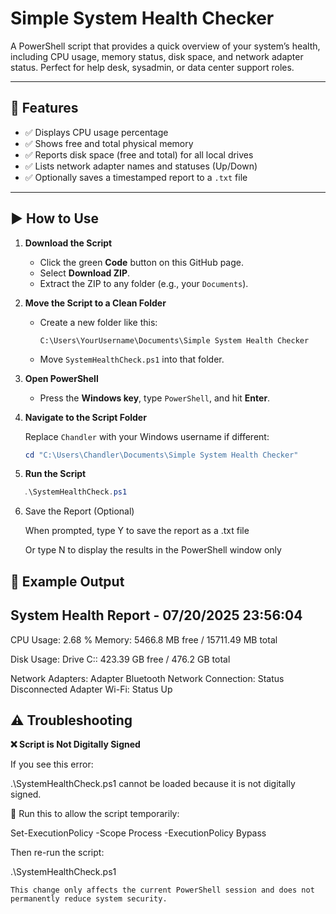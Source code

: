 # Simple System Health Checker

A PowerShell script that provides a quick overview of your system’s health, including CPU usage, memory status, disk space, and network adapter status. Perfect for help desk, sysadmin, or data center support roles.

---

## 🔧 Features

- ✅ Displays CPU usage percentage  
- ✅ Shows free and total physical memory  
- ✅ Reports disk space (free and total) for all local drives  
- ✅ Lists network adapter names and statuses (Up/Down)  
- ✅ Optionally saves a timestamped report to a `.txt` file  

---

## ▶️ How to Use

1. **Download the Script**
   - Click the green **Code** button on this GitHub page.
   - Select **Download ZIP**.
   - Extract the ZIP to any folder (e.g., your `Documents`).

2. **Move the Script to a Clean Folder**
   - Create a new folder like this:
     ```
     C:\Users\YourUsername\Documents\Simple System Health Checker
     ```
   - Move `SystemHealthCheck.ps1` into that folder.

3. **Open PowerShell**
   - Press the **Windows key**, type `PowerShell`, and hit **Enter**.

4. **Navigate to the Script Folder**

   Replace `Chandler` with your Windows username if different:

   ```powershell
   cd "C:\Users\Chandler\Documents\Simple System Health Checker"
   ```
5. **Run the Script**
```powershell
   .\SystemHealthCheck.ps1
```
6. Save the Report (Optional)

    When prompted, type Y to save the report as a .txt file

    Or type N to display the results in the PowerShell window only

## 📝 Example Output
   
System Health Report - 07/20/2025 23:56:04
-------------------------------------
CPU Usage: 2.68 %
Memory: 5466.8 MB free / 15711.49 MB total

Disk Usage:
Drive C:: 423.39 GB free / 476.2 GB total

Network Adapters:
Adapter Bluetooth Network Connection: Status Disconnected
Adapter Wi-Fi: Status Up


## ⚠️ Troubleshooting
**❌ Script is Not Digitally Signed**

If you see this error:

.\SystemHealthCheck.ps1 cannot be loaded because it is not digitally signed.

🔧 Run this to allow the script temporarily:

Set-ExecutionPolicy -Scope Process -ExecutionPolicy Bypass

Then re-run the script:

.\SystemHealthCheck.ps1

    This change only affects the current PowerShell session and does not permanently reduce system security.
